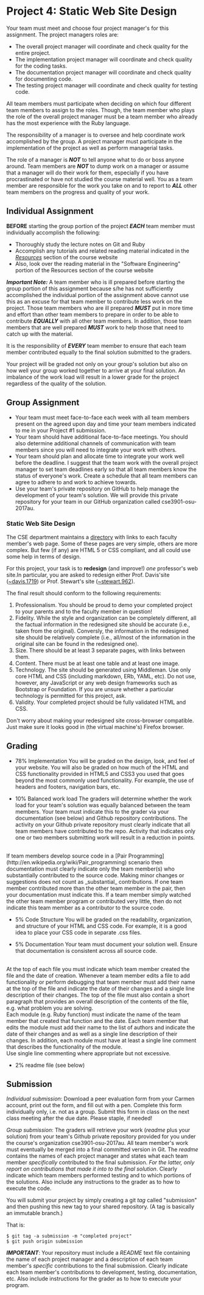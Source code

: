 # Project 4: Static Web Site Design

Your team must meet and choose four project manager's for this assignment. The project managers roles are:

* The overall project manager will coordinate and check quality for the entire project.
* The implementation project manager will coordinate and check quality for the coding tasks.
* The documentation project manager will coordinate and check quality for documenting code.
* The testing project manager will coordinate and check quality for testing code.

All team members must participate when deciding on which four different team members to assign to the roles. Though, the team member who plays the role of the overall project manager must be a team member who already has the most experience with the Ruby language.

The responsibility of a manager is to oversee and help coordinate work accomplished by the group. A project manager must participate in the implementation of the project as well as perform managerial tasks.

The role of a manager is **_NOT_** to tell anyone what to do or boss anyone around. Team members are **_NOT_** to dump work on a manager or assume that a manager will do their work for them, especially if you have procrastinated or have not studied the course material well. You as a team member are responsible for the work you take on and to report to **_ALL_** other team members on the progress and quality of your work.

## Individual Assignment

**BEFORE** starting the group portion of the project **_EACH_** team member must individually accomplish the following:

* Thoroughly study the lecture notes on Git and Ruby
* Accomplish any tutorials and related reading material indicated in the _[Resources](http://web.cse.ohio-state.edu/~shareef.1/3901.au17/resources/)_ section of the course website
* Also, look over the reading material in the "Software Engineering" portion of the Resources section of the course website

**_Important Note:_** A team member who is ill prepared before starting the group portion of this assignment because s/he has not sufficiently accomplished the individual portion of the assignment above cannot use this as an excuse for that team member to contribute less work on the project. Those team members who are ill prepared **_MUST_** put in more time and effort than other team members to prepare in order to be able to contribute **_EQUALLY_** with all other team members. In addition, those team members that are well prepared **_MUST_** work to help those that need to catch up with the material.

It is the responsibility of **_EVERY_** team member to ensure that each team member contributed equally to the final solution submitted to the graders.

Your project will be graded not only on your group's solution but also on how well your group worked together to arrive at your final solution. An imbalance of the work load will result in a lower grade for the project regardless of the quality of the solution.

## Group Assignment

* Your team must meet face-to-face each week with all team members present on the agreed upon day and time your team members indicated to me in your Project #1 submission.
* Your team should have additional face-to-face meetings. You should also determine additional channels of communication with team members since you will need to integrate your work with others.
* Your team should plan and allocate time to integrate your work well before the deadline. I suggest that the team work with the overall project manager to set team deadlines early so that all team members know the status of everyone's work. Create a schedule that all team members can agree to adhere to and work to achieve towards.
* Use your team's private repository on GitHub to help manage the development of your team's solution. We will provide this private repository for your team in our GitHub organization called cse3901-osu-2017au.

### Static Web Site Design

The CSE department maintains a [directory](http://www.cse.osu.edu/about-us/faculty) with links to each faculty member's web page. Some of these pages are very simple, others are more complex. But few (if any) are HTML 5 or CSS compliant, and all could use some help in terms of design.

<p>For this project, your task is to <strong>redesign</strong> (and improve!) <em>one</em> professor's web site.In particular, you are asked to redesign either Prof. Davis'site (<a href="http://www.cse.osu.edu/~davis.1719">~davis.1719</a>) or Prof. Stewart's site (<a href="http://www.cse.osu.edu/~stewart.962">~stewart.962</a>).</p>

The final result should conform to the following requirements:

1. Professionalism. You should be proud to demo your completed project to your parents and to the faculty member in question!
2. Fidelity. While the style and organization can be completely different, all the factual information in the redesigned site should be accurate (i.e., taken from the original). Conversly, the information in the redesigned site should be relatively complete (i.e., all/most of the information in the original site can be found in the redesigned one).
3. Size. There should be at least 3 separate pages, with links between them.
4. Content. There must be at least one table and at least one image.
5. Technology. The site should be generated using Middleman. Use only core HTML and CSS (including markdown, ERb, YAML, etc). Do not use, however, any JavaScript or any web design frameworks such as Bootstrap or Foundation. If you are unsure whether a particular technology is permitted for this project, ask.
6. Validity. Your completed project should be fully validated HTML and CSS.

Don't worry about making your redesigned site cross-browser compatible. Just make sure it looks good in (the virtual machine's) Firefox browser.

## Grading

* 78% Implementation
You will be graded on the design, look, and feel of your website. You will also be graded on how much of the HTML and CSS functionality provided in HTML5 and CSS3 you used that goes beyond the most commonly used functionality. For example, the use of headers and footers, navigation bars, etc.

* 10% Balanced work load
The graders will determine whether the work load for your team's solution was equally balanced between the team members. Your team must indicate this to the grader via your documentation (see below) and Github repository contributions. The activity on your Github private repository must clearly indicate that all team members have contributed to the repo. Activity that indicates only one or two members submitting work will result in a reduction in points.
<br>
If team members develop source code in a [Pair Programming](http://en.wikipedia.org/wiki/Pair_programming) scenario then documentation must clearly indicate only the team member(s) who substantially contributed to the source code. Making minor changes or suggestions does not count as _substantial_ contributions. If one team member contributed more than the other team member in the pair, then your documentation must indicate this. If a team member simply watched the other team member program or contributed very little, then do not indicate this team member as a contributor to the source code.

* 5% Code Structure
You will be graded on the readability, organization, and structure of your HTML and CSS code. For example, it is a good idea to place your CSS code in separate .css files.

* 5% Documentation
Your team must document your solution well. Ensure that documentation is consistent across all source code.
<br>
At the top of each file you must indicate which team member created the file and the date of creation. Whenever a team member edits a file to add functionality or perform debugging that team member must add their name at the top of the file and indicate the date of their changes and a single line description of their changes. The top of the file must also contain a short paragraph that provides an overall description of the contents of the file, e.g. what problem you are solving.
<br>
Each module (e.g. Ruby function) must indicate the name of the team member that created that function and the date. Each team member that edits the module must add their name to the list of authors and indicate the date of their changes and as well as a single line description of their changes. In addition, each module must have at least a single line comment that describes the functionality of the module.
<br>
Use single line commenting where appropriate but not excessive.

* 2% readme file (see below)

## Submission
<p><em>Individual submission</em>: Download a peer evaluation form from your
Carmen account, print out the form, and fill out with a pen. Complete this form individually only, i.e. not as a group.
Submit this form in class on the next class meeting after the due date. Please staple, if needed! </p>
<p><em>Group submission</em>: The graders will retrieve your work (<em>readme</em> plus your solution) from your team's Github private repository 
provided for you under the course's organization cse3901-osu-2017au. All team member's work must eventually be merged 
into a final committed version in Git. The <em>readme</em>  contains the names of each project manager and states what 
each team member <em>specifically</em> contributed to the final submission. <em>For the latter, only report on 
contributions that made it into to the final solution</em>. Clearly indicate which team members performed testing and 
to which portions of the solutions. Also include any instructions to the grader as to how to execute the code.</p>
<p>You will submit your project by simply
creating a git <em>tag</em> called "submission" and then pushing
this new tag to your shared repository. (A tag is basically
an immutable branch.)</p>

<p>That is:</p>

<pre><code>$ git tag -a submission -m "completed project"
$ git push origin submission
</code></pre>
<p><strong><em>IMPORTANT</em></strong>: Your repository must include a <em>README</em>
text file containing the name of each project manager and a
description of each team member's <em>specific</em> contributions
to the final submission. Clearly indicate each team member's
contributions to development, testing, documentation, etc.
Also include instructions for the grader as to how to
execute your program.</p>
